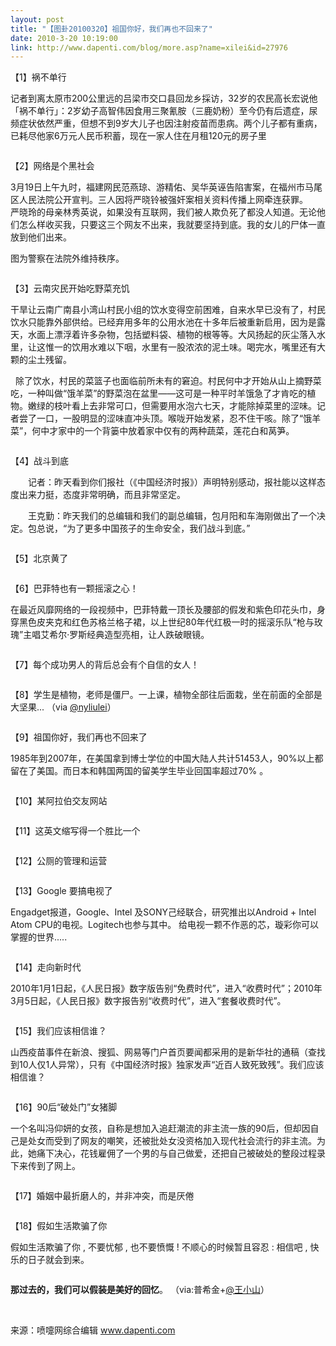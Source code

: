 ```yaml
---
layout: post
title: "【图卦20100320】祖国你好，我们再也不回来了"
date: 2010-3-20 10:19:00
link: http://www.dapenti.com/blog/more.asp?name=xilei&id=27976
---
```


<div class="oblog_text" align="left">
<p>
	【1】祸不单行
</p>
<p>
	记者到离太原市200公里远的吕梁市交口县回龙乡採访，32岁的农民高长宏说他「祸不单行」：2岁幼子高智伟因食用三聚氰胺（三鹿奶粉）至今仍有后遗症，尿频症状依然严重，但想不到9岁大儿子也因注射疫苗而患病。两个儿子都有重病，已耗尽他家6万元人民币积蓄，现在一家人住在月租120元的房子里
</p>
<p>
	<img src="http://ptimg.org:88/dapenti/ERwIByuh/C5vgX.jpg" alt=""> 
</p>
<p>
	【2】网络是个黑社会
</p>
<p>
	3月19日上午九时，福建网民范燕琼、游精佑、吴华英诬告陷害案，在福州市马尾区人民法院公开宣判。三人因将严晓铃被强奸案相关资料传播上网牵连获罪。<br>
严晓玲的母亲林秀英说，如果没有互联网，我们被人欺负死了都没人知道。无论他们怎么样收买我，只要这三个网友不出来，我就要坚持到底。我的女儿的尸体一直放到他们出来。
</p>
<p>
	图为警察在法院外维持秩序。
</p>
<p>
	<img src="http://ptimg.org:88/dapenti/ERwIAJ0a/6bqA3.jpg" alt=""> 
</p>
<p>
	【3】云南灾民开始吃野菜充饥
</p>
<p>
	干旱让云南广南县小湾山村民小组的饮水变得空前困难，自来水早已没有了，村民饮水只能靠外部供给。已经弃用多年的公用水池在十多年后被重新启用，因为是露天，水面上漂浮着许多杂物，包括塑料袋、植物的根等等。大风扬起的灰尘落入水里，让这惟一的饮用水难以下咽，水里有一股浓浓的泥土味。喝完水，嘴里还有大颗的尘土残留。
</p>
<p>
	&#160;&#160;除了饮水，村民的菜篮子也面临前所未有的窘迫。村民何中才开始从山上摘野菜吃，一种叫做“饿羊菜”的野菜泡在盆里——这可是一种平时羊饿急了才肯吃的植物。嫩绿的枝叶看上去非常可口，但需要用水泡六七天，才能除掉菜里的涩味。记者尝了一口，一股明显的涩味直冲头顶。喉咙开始发紧，忍不住干咳。除了“饿羊菜”，何中才家中的一个背篓中放着家中仅有的两种蔬菜，莲花白和莴笋。
</p>
<p>
	<img src="http://ptimg.org:88/dapenti/ERwIAzkV/10rtfS.jpg" alt=""> 
</p>
<p>
	【4】战斗到底
</p>
<p>
	　　记者：昨天看到你们报社（《中国经济时报》）声明特别感动，报社能以这样态度出来力挺，态度非常明确，而且非常坚定。
</p>
<p>
	　　王克勤：昨天我们的总编辑和我们的副总编辑，包月阳和车海刚做出了一个决定。包总说，“为了更多中国孩子的生命安全，我们战斗到底。”
</p>
<p>
	<img src="http://ptimg.org:88/dapenti/ERwIAihq/ESnD2.jpg" alt=""> 
</p>
<p>
	【5】北京黄了
</p>
<p>
	<img src="http://ptimg.org:88/dapenti/ERwIBM5b/U683B.jpg" alt=""> 
</p>
<p>
	【6】巴菲特也有一颗摇滚之心！
</p>
<p>
	在最近风靡网络的一段视频中，巴菲特戴一顶长及腰部的假发和紫色印花头巾，身穿黑色皮夹克和红色苏格兰格子裙，以上世纪80年代红极一时的摇滚乐队“枪与玫瑰”主唱艾希尔·罗斯经典造型亮相，让人跌破眼镜。
</p>
<p>
	<img src="http://ptimg.org:88/dapenti/ERwIBWFG/wTpNM.jpg" alt=""> 
</p>
<p>
	【7】每个成功男人的背后总会有个自信的女人！
</p>
<p>
	<img src="http://ptimg.org:88/dapenti/ERwIBhso/SswQ.jpg" alt=""> 
</p>
<p>
	【8】学生是植物，老师是僵尸。一上课，植物全部往后面栽，坐在前面的全部是大坚果... （via <a href="http://t.sina.com.cn/n/nyliulei">@nyliulei</a>）
</p>
<p>
	<img src="http://ptimg.org:88/dapenti/ERwIBDYo/YPEUX.jpg" alt=""> 
</p>
<p>
	【9】祖国你好，我们再也不回来了
</p>
<p>
	1985年到2007年，在美国拿到博士学位的中国大陆人共计51453人，90%以上都留在了美国。而日本和韩国两国的留美学生毕业回国率超过70% 。
</p>
<p>
	<img src="http://ptimg.org:88/dapenti/ERwIChia/Q5f4z.jpg" alt=""> 
</p>
<p>
	【10】某阿拉伯交友网站
</p>
<p>
	<img src="http://ptimg.org:88/dapenti/ERwICyZr/NaP9e.jpg" alt=""> 
</p>
<p>
	【11】这英文缩写得一个胜比一个
</p>
<p>
	<img src="http://ptimg.org:88/dapenti/ERwICmSR/MmGgi.jpg" alt=""> 
</p>
<p>
	【12】公厕的管理和运营
</p>
<p>
	<img src="http://ptimg.org:88/dapenti/ERwICCwN/qW3Cf.jpg" alt=""> 
</p>
<p>
	【13】Google 要搞电视了
</p>
<p>
	Engadget报道，Google、Intel 及SONY己经联合，研究推出以Android + Intel Atom CPU的电视。Logitech也参与其中。 给电视一颗不作恶的芯，璇彩你可以掌握的世界.....
</p>
<p>
	<img src="http://ptimg.org:88/dapenti/ERwIDUbk/7Fg9x.jpg" alt=""> 
</p>
<p>
	【14】走向新时代
</p>
<p>
	2010年1月1日起，《人民日报》数字版告别“免费时代”，进入“收费时代”；2010年3月5日起，《人民日报》数字报告别“收费时代”，进入“套餐收费时代”。
</p>
<p>
	<img src="http://ptimg.org:88/dapenti/ERwIDmOP/oc50m.jpg" alt=""> 
</p>
<p>
	【15】我们应该相信谁？
</p>
<p>
	山西疫苗事件在新浪、搜狐、网易等门户首页要闻都采用的是新华社的通稿（查找到10人仅1人异常），只有《中国经济时报》独家发声“近百人致死致残”。我们应该相信谁？
</p>
<p>
	<img src="http://ptimg.org:88/dapenti/ERwIBfca/OGSAU.jpg" alt=""> 
</p>
<p>
	【16】90后“破处门”女猪脚
</p>
<p>
	一个名叫冯仰妍的女孩，自称是想加入追赶潮流的非主流一族的90后，但却因自己是处女而受到了网友的嘲笑，还被批处女没资格加入现代社会流行的非主流。为此，她痛下决心，花钱雇佣了一个男的与自己做爱，还把自己被破处的整段过程录下来传到了网上。
</p>
<p>
	<img src="http://ptimg.org:88/dapenti/ERwIBro4/AWB0S.jpg" alt=""> 
</p>
<p>
	【17】婚姻中最折磨人的，并非冲突，而是厌倦
</p>
<p>
	<img src="http://ptimg.org:88/dapenti/ERwIDzko/wb8kX.jpg" alt=""> 
</p>
<p>
	【18】假如生活欺骗了你
</p>
<p>
	假如生活欺骗了你 , 不要忧郁 , 也不要愤慨 ! 不顺心的时候暂且容忍 : 相信吧 , 快乐的日子就会到来。
</p>
<p>
	<img src="http://ptimg.org:88/dapenti/ERwIDzko/wb8kX.jpg" alt=""> 
</p>
<p>
	<strong>那过去的，我们可以假装是美好的回忆</strong>。 （via:普希金+<a href="http://t.sina.com.cn/n/%E7%8E%8B%E5%B0%8F%E5%B1%B1">@王小山</a>）
</p>
<p>
	&#160;
</p>
<p>
	来源：喷嚏网综合编辑 <a href="http://www.dapenti.com/">www.dapenti.com</a> 
</p>
</div>